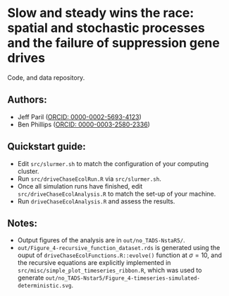 # Slow and steady wins the race: spatial and stochastic processes and the failure of suppression gene drives

Code, and data repository.

## Authors:
- Jeff Paril ([ORCID: 0000-0002-5693-4123](https://orcid.org/0000-0002-5693-4123))
- Ben Phillips ([ORCID: 0000-0003-2580-2336](https://orcid.org/0000-0003-2580-2336))

## Quickstart guide:
- Edit `src/slurmer.sh` to match the configuration of your computing cluster.
- Run `src/driveChaseEcolRun.R` via `src/slurmer.sh`.
- Once all simulation runs have finished, edit `src/driveChaseEcolAnalysis.R` to match the set-up of your machine.
- Run `driveChaseEcolAnalysis.R` and assess the results.

## Notes:
- Output figures of the analysis are in `out/no_TADS-NstaR5/`.
- `out/Figure_4-recursive_function_dataset.rds` is generated using the ouput of `driveChaseEcolFunctions.R::evolve()` function at $\sigma=10$, and the recursive equations are explicitly implemented in `src/misc/simple_plot_timeseries_ribbon.R`, which was used to generate `out/no_TADS-Nstar5/Figure_4-timeseries-simulated-deterministic.svg`.
